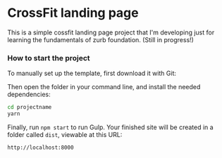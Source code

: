 # CrossFit landing page

This is a simple cossfit landing page project that I'm developing just for learning the fundamentals of zurb foundation. (Still in progress!)

### How to start the project

To manually set up the template, first download it with Git:

Then open the folder in your command line, and install the needed dependencies:

```bash
cd projectname
yarn
```

Finally, run `npm start` to run Gulp. Your finished site will be created in a folder called `dist`, viewable at this URL:

```
http://localhost:8000
```
